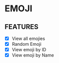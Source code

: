 # EMOJI

## FEATURES

- [x] View all emojies
- [x] Random Emoji
- [x] View emoji by ID
- [x] View emoji by Name
